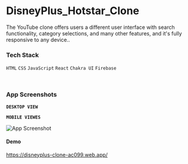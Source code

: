 # DisneyPlus_Hotstar_Clone

The YouTube clone offers users a different user interface with search functionality,
category selections, and many other features, and it's fully responsive to any device..

### Tech Stack

`HTML` `CSS` `JavaScript` `React` `Chakra UI` `Firebase`

<br/>

### App Screenshots

**`DESKTOP VIEW`**


**`MOBILE VIEWES`**
<br />

![App Screenshot](./public/assets/readme/respomsive_on_mobile.)


#### Demo

https://disneyplus-clone-ac099.web.app/
